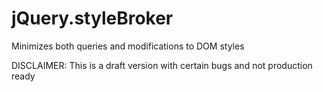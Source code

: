 jQuery.styleBroker
==================

Minimizes both queries and modifications to DOM styles

DISCLAIMER: This is a draft version with certain bugs and not production ready